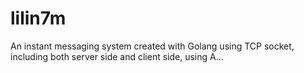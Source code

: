 # lilin7m
An instant messaging system created with Golang using TCP socket, including both server side and client side, using A…
